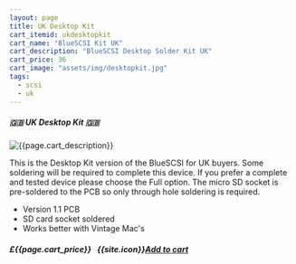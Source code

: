 ```yaml
---
layout: page
title: UK Desktop Kit
cart_itemid: ukdesktopkit
cart_name: "BlueSCSI Kit UK"
cart_description: "BlueSCSI Desktop Solder Kit UK"
cart_price: 36
cart_image: "assets/img/desktopkit.jpg"
tags: 
  - scsi
  - uk
---
```


##### 🇬🇧 UK Desktop Kit 🇬🇧

![{{page.cart_description}}]({{page.cart_image}})

This is the Desktop Kit version of the BlueSCSI for UK buyers. Some soldering will be required to complete this device. If you prefer a complete and tested device please choose the Full option. The micro SD socket is pre-soldered to the PCB so only through hole soldering is required.

* Version 1.1 PCB
* SD card socket soldered
* Works better with Vintage Mac's 

##### £{{page.cart_price}} &nbsp; {{site.icon}}[Add to cart](/cart#{{page.cart_itemid}})